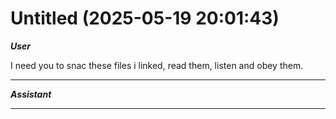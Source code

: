 <!-- Generated by SpecStory -->

# Untitled (2025-05-19 20:01:43)

_**User**_

I need you to snac these files i linked, read them, listen and obey them.

---

_**Assistant**_



---

